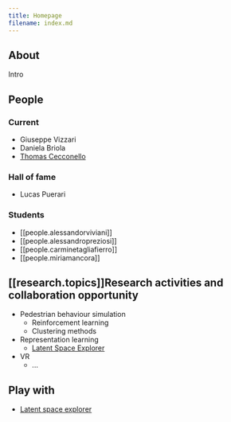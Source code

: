```yaml
---
title: Homepage
filename: index.md
--- 
```



## About
Intro

## People

### Current
- Giuseppe Vizzari
- Daniela Briola
- [Thomas Cecconello](people.thomascecconello.md)

### Hall of fame
- Lucas Puerari

### Students
- [[people.alessandorviviani]]
- [[people.alessandropreziosi]]
- [[people.carminetagliafierro]]
- [[people.miriamancora]]


## [[research.topics]]Research activities and collaboration opportunity
- Pedestrian behaviour simulation
  - Reinforcement learning
  - Clustering methods
- Representation learning
  - [Latent Space Explorer](research.topics.reprlearn.lse.md)
- VR
  - ...

## Play with
- [Latent space explorer](https://lse.neanias.eu)
